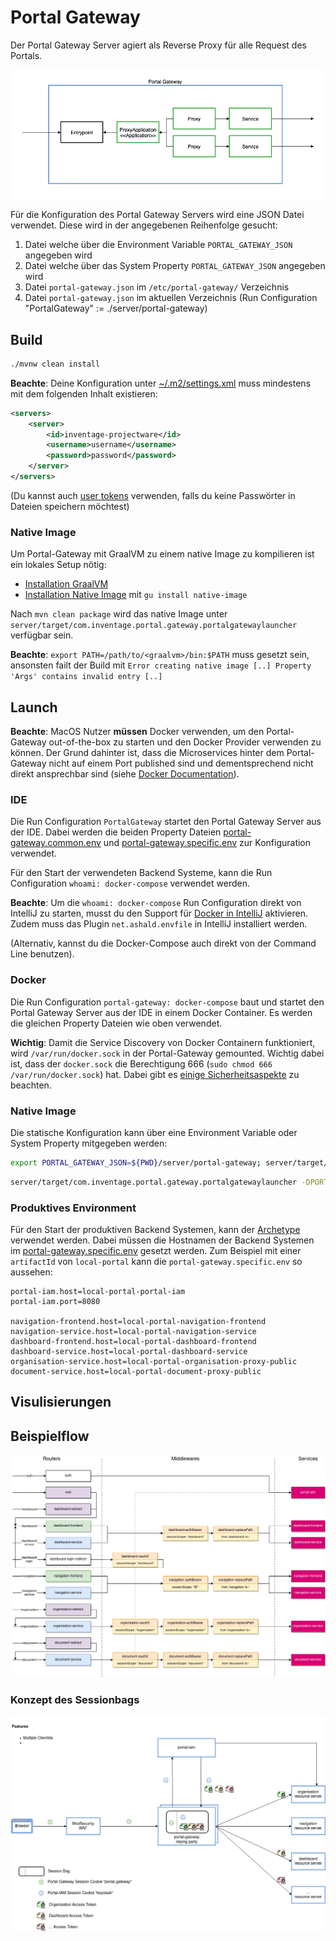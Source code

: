 # Portal Gateway

Der Portal Gateway Server agiert als Reverse Proxy für alle Request des Portals.

![Concept Overview](.docs/ConceptOverview.png)

Für die Konfiguration des Portal Gateway Servers wird eine JSON Datei verwendet. Diese wird in der angegebenen Reihenfolge gesucht:

1. Datei welche über die Environment Variable `PORTAL_GATEWAY_JSON` angegeben wird
2. Datei welche über das System Property `PORTAL_GATEWAY_JSON` angegeben wird
3. Datei `portal-gateway.json` im `/etc/portal-gateway/` Verzeichnis
4. Datei `portal-gateway.json` im aktuellen Verzeichnis (Run Configuration "PortalGateway" := ./server/portal-gateway)

## Build

```bash
./mvnw clean install
```

**Beachte**: Deine Konfiguration unter [~/.m2/settings.xml](http://maven.apache.org/settings.html#Servers) muss mindestens mit dem folgenden Inhalt existieren:

```xml
<servers>
    <server>
        <id>inventage-projectware</id>
        <username>username</username>
        <password>password</password>
    </server>
</servers>
```

(Du kannst auch [user tokens](https://help.sonatype.com/repomanager3/system-configuration/user-authentication/security-setup-with-user-tokens) verwenden, falls du keine Passwörter in Dateien speichern möchtest)

### Native Image

Um Portal-Gateway mit GraalVM zu einem native Image zu kompilieren ist ein lokales Setup nötig:

* [Installation GraalVM](https://www.graalvm.org/docs/getting-started/#install-graalvm)
* [Installation Native Image](https://www.graalvm.org/reference-manual/native-image/#install-native-image) mit `gu install native-image`

Nach `mvn clean package` wird das native Image unter `server/target/com.inventage.portal.gateway.portalgatewaylauncher` verfügbar sein.

**Beachte**: `export PATH=/path/to/<graalvm>/bin:$PATH` muss gesetzt sein, ansonsten failt der Build mit `Error creating native image [..] Property 'Args' contains invalid entry [..]`

## Launch

**Beachte**: MacOS Nutzer **müssen** Docker verwenden, um den Portal-Gateway out-of-the-box zu starten und den Docker Provider verwenden zu können. Der Grund dahinter ist, dass die Microservices hinter dem Portal-Gateway nicht auf einem Port published sind und dementsprechend nicht direkt ansprechbar sind (siehe [Docker Documentation](https://docs.docker.com/docker-for-mac/networking/#known-limitations-use-cases-and-workarounds)).

### IDE

Die Run Configuration `PortalGateway` startet den Portal Gateway Server aus der IDE. Dabei werden die beiden Property Dateien [portal-gateway.common.env](./docker-compose/src/main/resources/portal-gateway.common.env) und [portal-gateway.specific.env](./docker-compose/src/main/resources/portal-gateway.specific.env) zur Konfiguration verwendet.

Für den Start der verwendeten Backend Systeme, kann die Run Configuration `whoami: docker-compose` verwendet werden.

**Beachte**: Um die `whoami: docker-compose` Run Configuration direkt von IntelliJ zu starten, musst du den Support für [Docker in IntelliJ](https://www.jetbrains.com/help/idea/docker.html) aktivieren. Zudem muss das Plugin `net.ashald.envfile` in IntelliJ installiert werden.

(Alternativ, kannst du die Docker-Compose auch direkt von der Command Line benutzen).

### Docker

Die Run Configuration `portal-gateway: docker-compose` baut und startet den Portal Gateway Server aus der IDE in einem Docker Container. Es werden die gleichen Property Dateien wie oben verwendet.

**Wichtig**: Damit die Service Discovery von Docker Containern funktioniert, wird `/var/run/docker.sock` in der Portal-Gateway gemounted. Wichtig dabei ist, dass der `docker.sock` die Berechtigung 666 (`sudo chmod 666 /var/run/docker.sock`) hat. Dabei gibt es [einige Sicherheitsaspekte](https://cheatsheetseries.owasp.org/cheatsheets/Docker_Security_Cheat_Sheet.html#rule-1-do-not-expose-the-docker-daemon-socket-even-to-the-containers) zu beachten.

### Native Image

Die statische Konfiguration kann über eine Environment Variable oder System Property mitgegeben werden:

```bash
export PORTAL_GATEWAY_JSON=${PWD}/server/portal-gateway; server/target/com.inventage.portal.gateway.portalgatewaylauncher
```

```bash
server/target/com.inventage.portal.gateway.portalgatewaylauncher -DPORTAL_GATEWAY_JSON=${PWD}/server/portal-gateway
```

### Produktives Environment

Für den Start der produktiven Backend Systemen, kann der [Archetype](https://git.inventage.com/projects/PORTAL/repos/archetype-inventage-portal-solution) verwendet werden. Dabei müssen die Hostnamen der Backend Systemen im [portal-gateway.specific.env](./docker-compose/src/main/resources/portal-gateway.specific.env) gesetzt werden.
Zum Beispiel mit einer `artifactId` von `local-portal` kann die `portal-gateway.specific.env` so aussehen:

```
portal-iam.host=local-portal-portal-iam
portal-iam.port=8080

navigation-frontend.host=local-portal-navigation-frontend
navigation-service.host=local-portal-navigation-service
dashboard-frontend.host=local-portal-dashboard-frontend
dashboard-service.host=local-portal-dashboard-service
organisation-service.host=local-portal-organisation-proxy-public
document-service.host=local-portal-document-proxy-public
```

## Visulisierungen

## Beispielflow

![Example Flow](.docs/ExampleFlow.png)

### Konzept des Sessionbags

![Session Bag](.docs/SessionBag.png)
